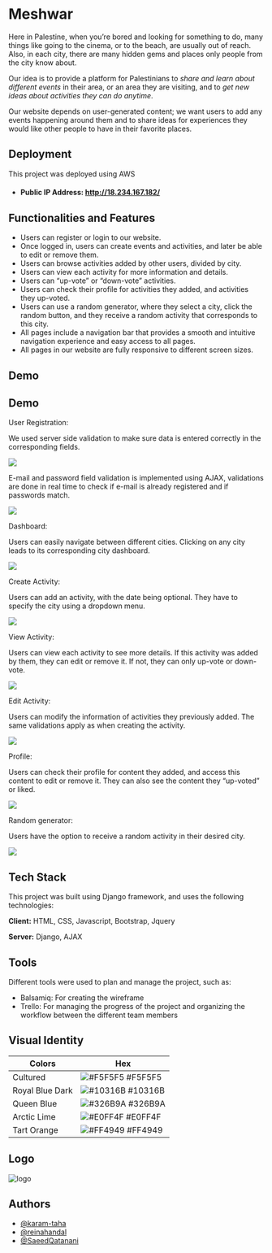 
# Meshwar

Here in Palestine, when you’re bored and looking for something to do, many things like going to the cinema, or to the beach, are usually out of reach. Also, in each city, there are many hidden gems and places only people from the city know about.

Our idea is to provide a platform for Palestinians to *share and learn about different events* in their area, or an area they are visiting, and to *get new ideas about activities they can do anytime*. 

Our website depends on user-generated content; we want users to add any events happening around them and to share ideas for experiences they would like other people to have in their favorite places. 



## Deployment

This project was deployed using AWS

- #### Public IP Address: http://18.234.167.182/

## Functionalities and Features

- Users can register or login to our website. 
- Once logged in, users can create events and activities, and later be able to edit or remove them.
- Users can browse activities added by other users, divided by city. 
- Users can view each activity for more information and details. 
- Users can “up-vote” or “down-vote” activities. 
- Users can check their profile for activities they added, and activities they up-voted. 
- Users can use a random generator, where they select a city, click the random button, and they receive a random activity that corresponds to this city. 
- All pages include a navigation bar that provides a smooth and intuitive navigation experience and easy access to all pages.
- All pages in our website are fully responsive to different screen sizes.



## Demo
## Demo
User Registration:

We used server side validation to make sure data is entered correctly in the corresponding fields.

![](https://github.com/karam-taha/gifs-test/blob/master/gifs/register%20validation.gif)



E-mail and password field validation is implemented using AJAX, validations are done in real time to check if e-mail is already registered and if passwords match.

![](https://github.com/karam-taha/gifs-test/blob/master/gifs/email%20and%20password%20ajax.gif)

Dashboard:

Users can easily navigate between different cities. Clicking on any city leads to its corresponding city dashboard. 

![](https://github.com/karam-taha/gifs-test/blob/master/gifs/dashboard.gif)

Create Activity:

Users can add an activity, with the date being optional. They have to specify the city using a dropdown menu. 

![](https://github.com/karam-taha/gifs-test/blob/master/gifs/create%20activity.gif)

View Activity:

Users can view each activity to see more details. If this activity was added by them, they can edit or remove it. If not, they can only up-vote or down-vote. 

![](https://github.com/karam-taha/gifs-test/blob/master/gifs/view%20activity%20and%20upvote.gif)

Edit Activity:

Users can modify the information of activities they previously added. The same validations apply as when creating the activity. 

![](https://github.com/karam-taha/gifs-test/blob/master/gifs/updating%20activity.gif)

Profile:

Users can check their profile for content they added, and access this content to edit or remove it. They can also see the content they “up-voted” or liked.

![](https://github.com/karam-taha/gifs-test/blob/master/gifs/view%20profile.gif)

Random generator:

Users have the option to receive a random activity in their desired city.

![](https://github.com/karam-taha/gifs-test/blob/master/gifs/random.gif)


## Tech Stack
This project was built using Django framework, and uses the following technologies:

**Client:** HTML, CSS, Javascript, Bootstrap, Jquery

**Server:** Django, AJAX


## Tools
Different tools were used to plan and manage the project, such as:
- Balsamiq: For creating the wireframe
- Trello: For managing the progress of the project and organizing the workflow between the different team members
## Visual Identity 

| Colors             | Hex                                                                |
| ----------------- | ------------------------------------------------------------------ |
| Cultured | ![#F5F5F5](https://via.placeholder.com/10/f5f5f5?text=+) #F5F5F5 |
| Royal Blue Dark | ![#10316B](https://via.placeholder.com/10/10316B?text=+) #10316B |
| Queen Blue | ![#326B9A](https://via.placeholder.com/10/326B9A?text=+) #326B9A |
| Arctic Lime | ![#E0FF4F](https://via.placeholder.com/10/E0FF4F?text=+) #E0FF4F |
| Tart Orange | ![#FF4949](https://via.placeholder.com/10/FF4949?text=+) #FF4949 |

## Logo

![logo](https://github.com/karam-taha/meshwar/blob/master/python_project/dashboard_app/static/images/logo-navy.png)


## Authors

- [@karam-taha](https://github.com/karam-taha)
- [@reinahandal](https://github.com/reinahandal)
- [@SaeedQatanani](https://github.com/SaeedQatanani)
